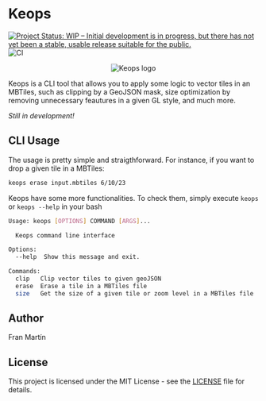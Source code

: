 # Keops
[![Project Status: WIP – Initial development is in progress, but there has not yet been a stable, usable release suitable for the public.](https://www.repostatus.org/badges/latest/wip.svg)](https://www.repostatus.org/#wip)
![CI](https://github.com/fmariv/keops-tiles/actions/workflows/tile_lint.yaml/badge.svg)

<p align="center">
    <img src="favicon.png" alt="Keops logo">
</p>

Keops is a CLI tool that allows you to apply some logic to vector tiles in an MBTiles, such as clipping by a GeoJSON mask, size optimization by removing unnecessary feautures in a given GL style, and much more.

_Still in development!_

## CLI Usage

The usage is pretty simple and straigthforward. For instance, if you want to drop a given tile in a MBTiles:

```bash
keops erase input.mbtiles 6/10/23
```

Keops have some more functionalities. To check them, simply execute ```keops``` or ```keops --help``` in your bash

```bash
Usage: keops [OPTIONS] COMMAND [ARGS]...

  Keops command line interface

Options:
  --help  Show this message and exit.

Commands:
  clip   Clip vector tiles to given geoJSON
  erase  Erase a tile in a MBTiles file
  size   Get the size of a given tile or zoom level in a MBTiles file
```

## Author

Fran Martín

## License
This project is licensed under the MIT License - see the [LICENSE](LICENSE.md) file for details.